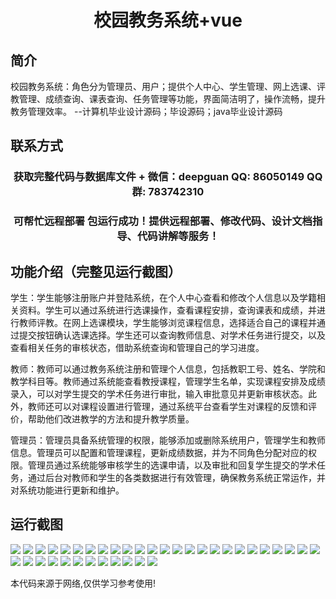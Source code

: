 <p><h1 align="center">校园教务系统+vue</h1></p>

## 简介
校园教务系统：角色分为管理员、用户；提供个人中心、学生管理、网上选课、评教管理、成绩查询、课表查询、任务管理等功能，界面简洁明了，操作流畅，提升教务管理效率。    --计算机毕业设计源码；毕设源码；java毕业设计源码


## 联系方式
<p><h3 align="center">获取完整代码与数据库文件 + 微信：deepguan QQ: 86050149 QQ群: 783742310</h3></p>
<p><h3 align="center">可帮忙远程部署 包运行成功！提供远程部署、修改代码、设计文档指导、代码讲解等服务！</h3></p>

## 功能介绍（完整见运行截图）
学生：学生能够注册账户并登陆系统，在个人中心查看和修改个人信息以及学籍相关资料。学生可以通过系统进行选课操作，查看课程安排，查询课表和成绩，并进行教师评教。在网上选课模块，学生能够浏览课程信息，选择适合自己的课程并通过提交按钮确认选课选择。学生还可以查询教师信息、对学术任务进行提交，以及查看相关任务的审核状态，借助系统查询和管理自己的学习进度。

教师：教师可以通过教务系统注册和管理个人信息，包括教职工号、姓名、学院和教学科目等。教师通过系统能查看教授课程，管理学生名单，实现课程安排及成绩录入，可以对学生提交的学术任务进行审批，输入审批意见并更新审核状态。此外，教师还可以对课程设置进行管理，通过系统平台查看学生对课程的反馈和评价，帮助他们改进教学的方法和提升教学质量。

管理员：管理员具备系统管理的权限，能够添加或删除系统用户，管理学生和教师信息。管理员可以配置和管理课程，更新成绩数据，并为不同角色分配对应的权限。管理员通过系统能够审核学生的选课申请，以及审批和回复学生提交的学术任务，通过后台对教师和学生的各类数据进行有效管理，确保教务系统正常运作，并对系统功能进行更新和维护。


## 运行截图
![](https://bs-1329754181.cos.ap-shanghai.myqcloud.com/ssm/CampusAcademicSystem/img/001.jpg)
![](https://bs-1329754181.cos.ap-shanghai.myqcloud.com/ssm/CampusAcademicSystem/img/002.jpg)
![](https://bs-1329754181.cos.ap-shanghai.myqcloud.com/ssm/CampusAcademicSystem/img/003.jpg)
![](https://bs-1329754181.cos.ap-shanghai.myqcloud.com/ssm/CampusAcademicSystem/img/004.jpg)
![](https://bs-1329754181.cos.ap-shanghai.myqcloud.com/ssm/CampusAcademicSystem/img/005.jpg)
![](https://bs-1329754181.cos.ap-shanghai.myqcloud.com/ssm/CampusAcademicSystem/img/006.jpg)
![](https://bs-1329754181.cos.ap-shanghai.myqcloud.com/ssm/CampusAcademicSystem/img/007.jpg)
![](https://bs-1329754181.cos.ap-shanghai.myqcloud.com/ssm/CampusAcademicSystem/img/008.jpg)
![](https://bs-1329754181.cos.ap-shanghai.myqcloud.com/ssm/CampusAcademicSystem/img/009.jpg)
![](https://bs-1329754181.cos.ap-shanghai.myqcloud.com/ssm/CampusAcademicSystem/img/010.jpg)
![](https://bs-1329754181.cos.ap-shanghai.myqcloud.com/ssm/CampusAcademicSystem/img/011.jpg)
![](https://bs-1329754181.cos.ap-shanghai.myqcloud.com/ssm/CampusAcademicSystem/img/012.jpg)
![](https://bs-1329754181.cos.ap-shanghai.myqcloud.com/ssm/CampusAcademicSystem/img/013.jpg)
![](https://bs-1329754181.cos.ap-shanghai.myqcloud.com/ssm/CampusAcademicSystem/img/014.jpg)
![](https://bs-1329754181.cos.ap-shanghai.myqcloud.com/ssm/CampusAcademicSystem/img/015.jpg)
![](https://bs-1329754181.cos.ap-shanghai.myqcloud.com/ssm/CampusAcademicSystem/img/016.jpg)
![](https://bs-1329754181.cos.ap-shanghai.myqcloud.com/ssm/CampusAcademicSystem/img/017.jpg)
![](https://bs-1329754181.cos.ap-shanghai.myqcloud.com/ssm/CampusAcademicSystem/img/018.jpg)
![](https://bs-1329754181.cos.ap-shanghai.myqcloud.com/ssm/CampusAcademicSystem/img/019.jpg)
![](https://bs-1329754181.cos.ap-shanghai.myqcloud.com/ssm/CampusAcademicSystem/img/020.jpg)
![](https://bs-1329754181.cos.ap-shanghai.myqcloud.com/ssm/CampusAcademicSystem/img/021.jpg)
![](https://bs-1329754181.cos.ap-shanghai.myqcloud.com/ssm/CampusAcademicSystem/img/022.jpg)
![](https://bs-1329754181.cos.ap-shanghai.myqcloud.com/ssm/CampusAcademicSystem/img/023.jpg)
![](https://bs-1329754181.cos.ap-shanghai.myqcloud.com/ssm/CampusAcademicSystem/img/024.jpg)
![](https://bs-1329754181.cos.ap-shanghai.myqcloud.com/ssm/CampusAcademicSystem/img/025.jpg)
![](https://bs-1329754181.cos.ap-shanghai.myqcloud.com/ssm/CampusAcademicSystem/img/026.jpg)
![](https://bs-1329754181.cos.ap-shanghai.myqcloud.com/ssm/CampusAcademicSystem/img/027.jpg)
![](https://bs-1329754181.cos.ap-shanghai.myqcloud.com/ssm/CampusAcademicSystem/img/028.jpg)
![](https://bs-1329754181.cos.ap-shanghai.myqcloud.com/ssm/CampusAcademicSystem/img/029.jpg)
![](https://bs-1329754181.cos.ap-shanghai.myqcloud.com/ssm/CampusAcademicSystem/img/030.jpg)
![](https://bs-1329754181.cos.ap-shanghai.myqcloud.com/ssm/CampusAcademicSystem/img/031.jpg)
![](https://bs-1329754181.cos.ap-shanghai.myqcloud.com/ssm/CampusAcademicSystem/img/032.jpg)
![](https://bs-1329754181.cos.ap-shanghai.myqcloud.com/ssm/CampusAcademicSystem/img/033.jpg)
![](https://bs-1329754181.cos.ap-shanghai.myqcloud.com/ssm/CampusAcademicSystem/img/034.jpg)
![](https://bs-1329754181.cos.ap-shanghai.myqcloud.com/ssm/CampusAcademicSystem/img/035.jpg)
![](https://bs-1329754181.cos.ap-shanghai.myqcloud.com/ssm/CampusAcademicSystem/img/036.jpg)
![](https://bs-1329754181.cos.ap-shanghai.myqcloud.com/ssm/CampusAcademicSystem/img/037.jpg)

<p>本代码来源于网络,仅供学习参考使用!</p>

